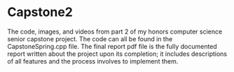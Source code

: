 # Capstone2
The code, images, and videos from part 2 of my honors computer science senior capstone project.
The code can all be found in the CapstoneSpring.cpp file. The final report pdf file is the fully documented report written about the project upon its completion; it includes descriptions of all features and the process involves to implement them. 

